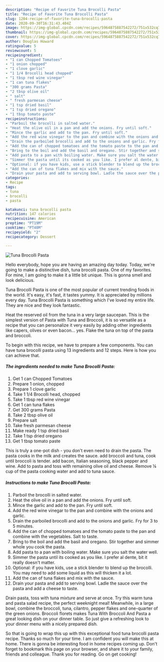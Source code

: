```yaml
---
description: "Recipe of Favorite Tuna Brocolli Pasta"
title: "Recipe of Favorite Tuna Brocolli Pasta"
slug: 1204-recipe-of-favorite-tuna-brocolli-pasta
date: 2020-09-30T16:31:43.404Z
image: https://img-global.cpcdn.com/recipes/5964875887542272/751x532cq70/tuna-brocolli-pasta-recipe-main-photo.jpg
thumbnail: https://img-global.cpcdn.com/recipes/5964875887542272/751x532cq70/tuna-brocolli-pasta-recipe-main-photo.jpg
cover: https://img-global.cpcdn.com/recipes/5964875887542272/751x532cq70/tuna-brocolli-pasta-recipe-main-photo.jpg
author: Douglas Howard
ratingvalue: 5
reviewcount: 5
recipeingredient:
- "1 can Chopped Tomatoes"
- "1 onion chopped"
- "1 clove garlic"
- "1 1/4 Brocolli head chopped"
- "1 tbsp red wine vinegar"
- "1 can tuna flakes"
- "300 grams Pasta"
- "2 tbsp olive oil"
- " salt"
- " fresh parmesan cheese"
- "1 tsp dried basil"
- "1 tsp dried oregano"
- "1 tbsp tomato paste"
recipeinstructions:
- "Parboil the brocolli in salted water."
- "Heat the olive oil in a pan and add the onions. Fry until soft."
- "Mince the garlic and add to the pan. Fry until soft."
- "Add the red wine vinegar to the pan and combine with the onions and garlic."
- "Drain the parboiled brocolli and add to the onions and garlic. Fry for 3 to 5 minutes."
- "Add the can of chopped tomatoes and the tomato paste to the pan and combine with the vegetables. Salt to taste."
- "Bring to the boil and add the basil and oregano. Stir together and simmer whole you cook the pasta."
- "Add pasta to a pan with boiling water. Make sure you salt the water well."
- "Simmer the pasta until its cooked as you like. I prefer al dente, bit it really doesn&#39;t matter."
- "Optional: if you have kids, use a stick blender to blend up the brocolli. You may need to add some liquid as this will thicken it a lot."
- "Add the can of tuna flakes and mix with the sauce."
- "Drain your pasta and add to serving bowl. Ladle the sauce over the pasta and add a cheese to taste."
categories:
- Recipe
tags:
- tuna
- brocolli
- pasta

katakunci: tuna brocolli pasta 
nutrition: 147 calories
recipecuisine: American
preptime: "PT19M"
cooktime: "PT40M"
recipeyield: "2"
recipecategory: Dessert

---
```



![Tuna Brocolli Pasta](https://img-global.cpcdn.com/recipes/5964875887542272/751x532cq70/tuna-brocolli-pasta-recipe-main-photo.jpg)

Hello everybody, hope you are having an amazing day today. Today, we're going to make a distinctive dish, tuna brocolli pasta. One of my favorites. For mine, I am going to make it a little bit unique. This is gonna smell and look delicious.

Tuna Brocolli Pasta is one of the most popular of current trending foods in the world. It's easy, it's fast, it tastes yummy. It is appreciated by millions every day. Tuna Brocolli Pasta is something which I've loved my entire life. They are nice and they look fantastic.

Heat the reserved oil from the tuna in a very large saucepan. This is the simplest version of Pasta with Tuna and Broccoli, it is so versatile as a recipe that you can personalize it very easily by adding other ingredients like capers, olives or even bacon… yes. Flake the tuna on top of the pasta and broccoli.


To begin with this recipe, we have to prepare a few components. You can have tuna brocolli pasta using 13 ingredients and 12 steps. Here is how you can achieve that.

<!--inarticleads1-->

##### The ingredients needed to make Tuna Brocolli Pasta:

1. Get 1 can Chopped Tomatoes
1. Prepare 1 onion, chopped
1. Prepare 1 clove garlic
1. Take 1 1/4 Brocolli head, chopped
1. Take 1 tbsp red wine vinegar
1. Get 1 can tuna flakes
1. Get 300 grams Pasta
1. Take 2 tbsp olive oil
1. Prepare  salt
1. Take  fresh parmesan cheese
1. Make ready 1 tsp dried basil
1. Take 1 tsp dried oregano
1. Get 1 tbsp tomato paste


This is truly a one-pot dish - you don&#39;t even need to drain the pasta. The pasta cooks in the milk and creates the sauce. add broccoli and tuna, cook until broccoli is tender. add bacon, Italian seasoning, black pepper and wine. Add to pasta and toss with remaining olive oil and cheese. Remove ¼ cup of the pasta cooking water and add to tuna sauce. 

<!--inarticleads2-->

##### Instructions to make Tuna Brocolli Pasta:

1. Parboil the brocolli in salted water.
1. Heat the olive oil in a pan and add the onions. Fry until soft.
1. Mince the garlic and add to the pan. Fry until soft.
1. Add the red wine vinegar to the pan and combine with the onions and garlic.
1. Drain the parboiled brocolli and add to the onions and garlic. Fry for 3 to 5 minutes.
1. Add the can of chopped tomatoes and the tomato paste to the pan and combine with the vegetables. Salt to taste.
1. Bring to the boil and add the basil and oregano. Stir together and simmer whole you cook the pasta.
1. Add pasta to a pan with boiling water. Make sure you salt the water well.
1. Simmer the pasta until its cooked as you like. I prefer al dente, bit it really doesn&#39;t matter.
1. Optional: if you have kids, use a stick blender to blend up the brocolli. You may need to add some liquid as this will thicken it a lot.
1. Add the can of tuna flakes and mix with the sauce.
1. Drain your pasta and add to serving bowl. Ladle the sauce over the pasta and add a cheese to taste.


Drain pasta, toss with tuna mixture and serve at once. Try this warm tuna and pasta salad recipe, the perfect weeknight meal! Meanwhile, in a large bowl, combine the broccoli, tuna, cilantro, pepper flakes and one-quarter of the green onions. Broccoli florets makes Tuna With Broccoli And Pasta a great looking dish on your dinner table. So just give a refreshing look to your dinner menu with a nicely prepared dish. 

So that is going to wrap this up with this exceptional food tuna brocolli pasta recipe. Thanks so much for your time. I am confident you will make this at home. There is gonna be interesting food in home recipes coming up. Don't forget to bookmark this page on your browser, and share it to your family, friends and colleague. Thank you for reading. Go on get cooking!

